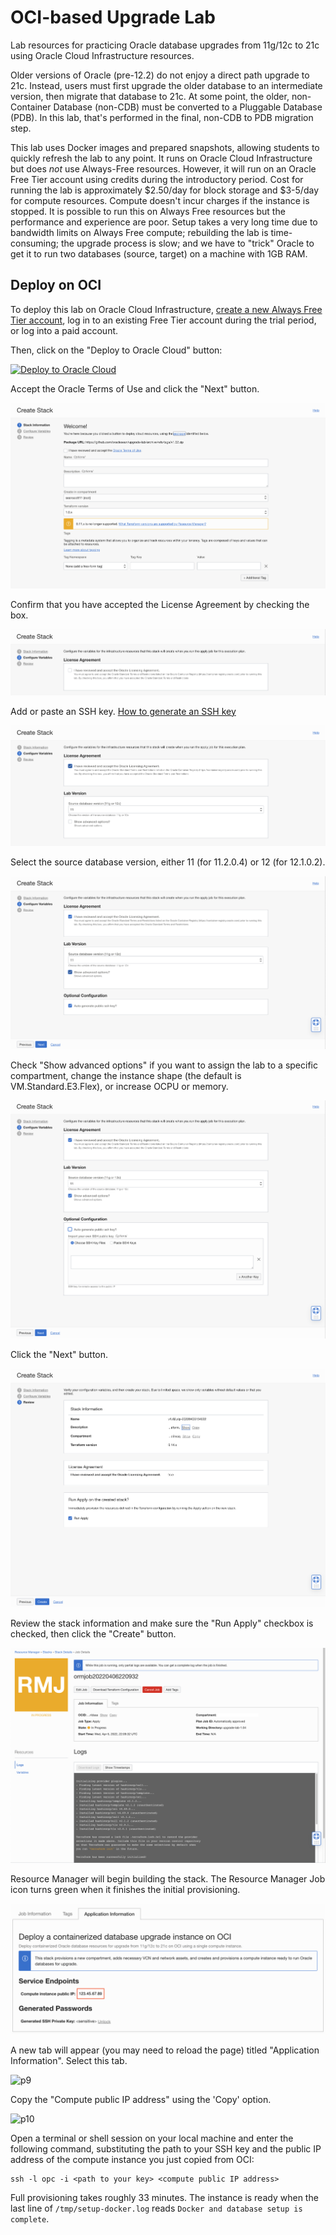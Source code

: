 # OCI-based Upgrade Lab
Lab resources for practicing Oracle database upgrades from 11g/12c to 21c using Oracle Cloud Infrastructure resources.

Older versions of Oracle (pre-12.2) do not enjoy a direct path upgrade to 21c. Instead, users must first upgrade the older database to an intermediate version, then migrate that database to 21c. At some point, the older, non-Container Database (non-CDB) must be converted to a Pluggable Database (PDB). In this lab, that's performed in the final, non-CDB to PDB migration step.

This lab uses Docker images and prepared snapshots, allowing students to quickly refresh the lab to any point. It runs on Oracle Cloud Infrastructure but does *not* use Always-Free resources. However, it will run on an Oracle Free Tier account using credits during the introductory period. Cost for running the lab is approximately $2.50/day for block storage and $3-5/day for compute resources. Compute doesn't incur charges if the instance is stopped. It is possible to run this on Always Free resources but the performance and experience are poor. Setup takes a very long time due to bandwidth limits on Always Free compute; rebuilding the lab is time-consuming; the upgrade process is slow; and we have to "trick" Oracle to get it to run two databases (source, target) on a machine with 1GB RAM.

## Deploy on OCI
To deploy this lab on Oracle Cloud Infrastructure, [create a new Always Free Tier account](https://signup.cloud.oracle.com), log in to an existing Free Tier account during the trial period, or log into a paid account.

Then, click on the "Deploy to Oracle Cloud" button:

[![Deploy to Oracle Cloud](https://oci-resourcemanager-plugin.plugins.oci.oraclecloud.com/latest/deploy-to-oracle-cloud.svg)](https://cloud.oracle.com/resourcemanager/stacks/create?zipUrl=https://github.com/oraclesean/upgrade-lab/archive/refs/tags/v1.05.zip)

Accept the Oracle Terms of Use and click the "Next" button.

![p1](/images/p1.png)

Confirm that you have accepted the License Agreement by checking the box.

![p2](/images/p2.png)

Add or paste an SSH key.  [How to generate an SSH key](https://docs.oracle.com/en/cloud/cloud-at-customer/occ-get-started/generate-ssh-key-pair.html)

![p3](/images/p3.png)

Select the source database version, either 11 (for 11.2.0.4) or 12 (for 12.1.0.2).

![p4](/images/p4.png)

Check "Show advanced options" if you want to assign the lab to a specific compartment, change the instance shape (the default is VM.Standard.E3.Flex), or increase OCPU or memory.

![p4](/images/p5.png)

Click the "Next" button.

![p6](/images/p6.png)

Review the stack information and make sure the "Run Apply" checkbox is checked, then click the "Create" button.

![p7](/images/p7.png)

Resource Manager will begin building the stack. The Resource Manager Job icon turns green when it finishes the initial provisioning.

![p8](/images/p8.png)

A new tab will appear (you may need to reload the page) titled "Application Information". Select this tab.

![p9](/images/p9.png)

Copy the "Compute public IP address" using the 'Copy' option.

![p10](/images/p10.png)

Open a terminal or shell session on your local machine and enter the following command, substituting the path to your SSH key and the public IP address of the compute instance you just copied from OCI:

```
ssh -l opc -i <path to your key> <compute public IP address>
```

Full provisioning takes roughly 33 minutes. The instance is ready when the last line of  `/tmp/setup-docker.log` reads `Docker and database setup is complete`.
